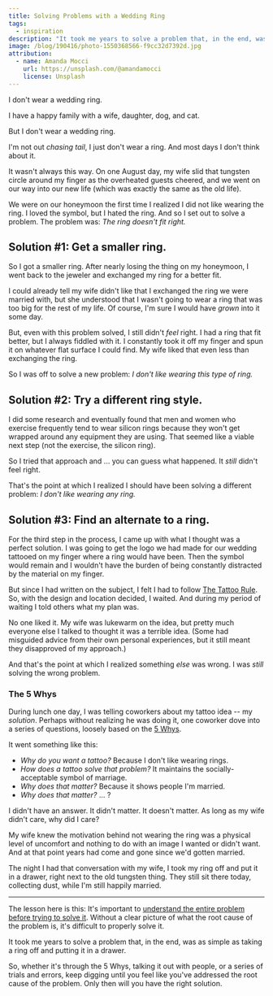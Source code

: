 ```yaml
---
title: Solving Problems with a Wedding Ring
tags:
  - inspiration
description: "It took me years to solve a problem that, in the end, was as simple as taking a ring off my finger. Learn what I learned from that problem-solving process."
image: /blog/190416/photo-1550368566-f9cc32d7392d.jpg
attribution:
  - name: Amanda Mocci
    url: https://unsplash.com/@amandamocci
    license: Unsplash
---
```


I don't wear a wedding ring.

I have a happy family with a wife, daughter, dog, and cat.

But I don't wear a wedding ring.

I'm not out _chasing tail_, I just don't wear a ring. And most days I don't think about it.

It wasn't always this way. On one August day, my wife slid that tungsten circle around my finger as the overheated guests cheered, and we went on our way into our new life (which was exactly the same as the old life).

We were on our honeymoon the first time I realized I did not like wearing the ring. I loved the symbol, but I hated the ring. And so I set out to solve a problem. The problem was: _The ring doesn't fit right._

## Solution #1: Get a smaller ring.

So I got a smaller ring. After nearly losing the thing on my honeymoon, I went back to the jeweler and exchanged my ring for a better fit.

I could already tell my wife didn't like that I exchanged the ring we were married with, but she understood that I wasn't going to wear a ring that was too big for the rest of my life. Of course, I'm sure I would have _grown_ into it some day.

But, even with this problem solved, I still didn't _feel_ right. I had a ring that fit better, but I always fiddled with it. I constantly took it off my finger and spun it on whatever flat surface I could find. My wife liked that even less than exchanging the ring.

So I was off to solve a new problem: _I don't like wearing this type of ring._

## Solution #2: Try a different ring style.

I did some research and eventually found that men and women who exercise frequently tend to wear silicon rings because they won't get wrapped around any equipment they are using. That seemed like a viable next step (not the exercise, the silicon ring).

So I tried that approach and ... you can guess what happened. It _still_ didn't feel right.

That's the point at which I realized I should have been solving a different problem: _I don't like wearing any ring._

## Solution #3: Find an alternate to a ring.

For the third step in the process, I came up with what I thought was a perfect solution. I was going to get the logo we had made for our wedding tattooed on my finger where a ring would have been. Then the symbol would remain and I wouldn't have the burden of being constantly distracted by the material on my finger.

But since I had written on the subject, I felt I had to follow [The Tattoo Rule](/the-tattoo-rule.html). So, with the design and location decided, I waited. And during my period of waiting I told others what my plan was.

No one liked it. My wife was lukewarm on the idea, but pretty much everyone else I talked to thought it was a terrible idea. (Some had misguided advice from their own personal experiences, but it still meant they disapproved of my approach.)

And that's the point at which I realized something _else_ was wrong. I was _still_ solving the wrong problem.

### The 5 Whys

During lunch one day, I was telling coworkers about my tattoo idea -- my _solution_. Perhaps without realizing he was doing it, one coworker dove into a series of questions, loosely based on the [5 Whys](/find-root-cause-by-asking-why.html).

It went something like this:

- _Why do you want a tattoo?_ Because I don't like wearing rings.
- _How does a tattoo solve that problem?_ It maintains the socially-acceptable symbol of marriage.
- _Why does that matter?_ Because it shows people I'm married.
- _Why does that matter?_ ... ?

I didn't have an answer. It didn't matter. It doesn't matter. As long as my wife didn't care, why did I care?

My wife knew the motivation behind not wearing the ring was a physical level of uncomfort and nothing to do with an image I wanted or didn't want. And at that point years had come and gone since we'd gotten married.

The night I had that conversation with my wife, I took my ring off and put it in a drawer, right next to the old tungsten thing. They still sit there today, collecting dust, while I'm still happily married.

---

The lesson here is this: It's important to [understand the entire problem before trying to solve it](/a-puzzle-without-a-box.html). Without a clear picture of what the root cause of the problem is, it's difficult to properly solve it.

It took me years to solve a problem that, in the end, was as simple as taking a ring off and putting it in a drawer.

So, whether it's through the 5 Whys, talking it out with people, or a series of trials and errors, keep digging until you feel like you've addressed the root cause of the problem. Only then will you have the right solution.
